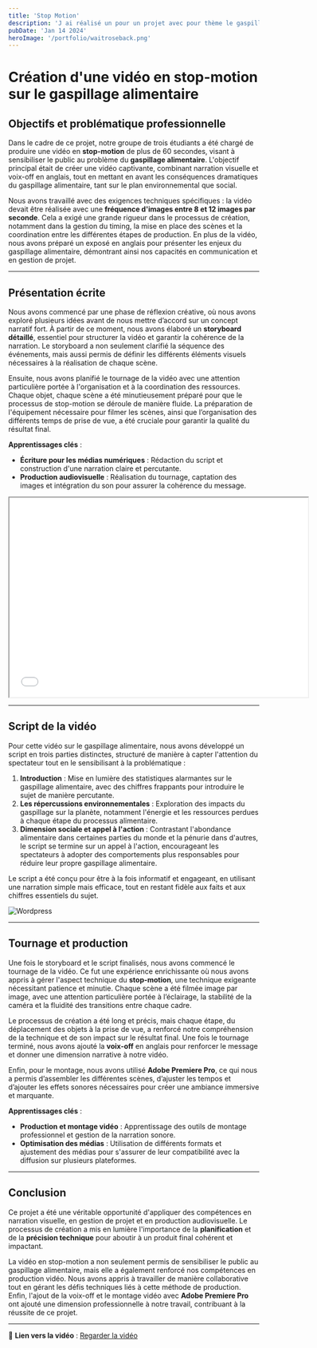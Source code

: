 ```yaml
---
title: 'Stop Motion'
description: 'J ai réalisé un pour un projet avec pour thème le gaspillage alimentaire avec le pour thème l entreprise Waitrose'
pubDate: 'Jan 14 2024'
heroImage: '/portfolio/waitroseback.png'
---
```


# Création d'une vidéo en stop-motion sur le gaspillage alimentaire

## Objectifs et problématique professionnelle

Dans le cadre de ce projet, notre groupe de trois étudiants a été chargé de produire une vidéo en **stop-motion** de plus de 60 secondes, visant à sensibiliser le public au problème du **gaspillage alimentaire**. L'objectif principal était de créer une vidéo captivante, combinant narration visuelle et voix-off en anglais, tout en mettant en avant les conséquences dramatiques du gaspillage alimentaire, tant sur le plan environnemental que social.

Nous avons travaillé avec des exigences techniques spécifiques : la vidéo devait être réalisée avec une **fréquence d'images entre 8 et 12 images par seconde**. Cela a exigé une grande rigueur dans le processus de création, notamment dans la gestion du timing, la mise en place des scènes et la coordination entre les différentes étapes de production. En plus de la vidéo, nous avons préparé un exposé en anglais pour présenter les enjeux du gaspillage alimentaire, démontrant ainsi nos capacités en communication et en gestion de projet.

---

## Présentation écrite

Nous avons commencé par une phase de réflexion créative, où nous avons exploré plusieurs idées avant de nous mettre d’accord sur un concept narratif fort. À partir de ce moment, nous avons élaboré un **storyboard détaillé**, essentiel pour structurer la vidéo et garantir la cohérence de la narration. Le storyboard a non seulement clarifié la séquence des événements, mais aussi permis de définir les différents éléments visuels nécessaires à la réalisation de chaque scène.

Ensuite, nous avons planifié le tournage de la vidéo avec une attention particulière portée à l'organisation et à la coordination des ressources. Chaque objet, chaque scène a été minutieusement préparé pour que le processus de stop-motion se déroule de manière fluide. La préparation de l'équipement nécessaire pour filmer les scènes, ainsi que l’organisation des différents temps de prise de vue, a été cruciale pour garantir la qualité du résultat final.

**Apprentissages clés** :
- **Écriture pour les médias numériques** : Rédaction du script et construction d'une narration claire et percutante.
- **Production audiovisuelle** : Réalisation du tournage, captation des images et intégration du son pour assurer la cohérence du message.

<iframe src="\SAE 104 “FOOD WASTING”.pdf" width="600" height="400"></iframe>


---

## Script de la vidéo

Pour cette vidéo sur le gaspillage alimentaire, nous avons développé un script en trois parties distinctes, structuré de manière à capter l'attention du spectateur tout en le sensibilisant à la problématique :

1. **Introduction** : Mise en lumière des statistiques alarmantes sur le gaspillage alimentaire, avec des chiffres frappants pour introduire le sujet de manière percutante.
2. **Les répercussions environnementales** : Exploration des impacts du gaspillage sur la planète, notamment l'énergie et les ressources perdues à chaque étape du processus alimentaire.
3. **Dimension sociale et appel à l'action** : Contrastant l'abondance alimentaire dans certaines parties du monde et la pénurie dans d'autres, le script se termine sur un appel à l'action, encourageant les spectateurs à adopter des comportements plus responsables pour réduire leur propre gaspillage alimentaire.

Le script a été conçu pour être à la fois informatif et engageant, en utilisant une narration simple mais efficace, tout en restant fidèle aux faits et aux chiffres essentiels du sujet.

![Wordpress](/portfolio/waitrose1.png)


---

## Tournage et production

Une fois le storyboard et le script finalisés, nous avons commencé le tournage de la vidéo. Ce fut une expérience enrichissante où nous avons appris à gérer l'aspect technique du **stop-motion**, une technique exigeante nécessitant patience et minutie. Chaque scène a été filmée image par image, avec une attention particulière portée à l’éclairage, la stabilité de la caméra et la fluidité des transitions entre chaque cadre.

Le processus de création a été long et précis, mais chaque étape, du déplacement des objets à la prise de vue, a renforcé notre compréhension de la technique et de son impact sur le résultat final. Une fois le tournage terminé, nous avons ajouté la **voix-off** en anglais pour renforcer le message et donner une dimension narrative à notre vidéo.

Enfin, pour le montage, nous avons utilisé **Adobe Premiere Pro**, ce qui nous a permis d’assembler les différentes scènes, d’ajuster les tempos et d’ajouter les effets sonores nécessaires pour créer une ambiance immersive et marquante.

**Apprentissages clés** :
- **Production et montage vidéo** : Apprentissage des outils de montage professionnel et gestion de la narration sonore.
- **Optimisation des médias** : Utilisation de différents formats et ajustement des médias pour s'assurer de leur compatibilité avec la diffusion sur plusieurs plateformes.

---

## Conclusion

Ce projet a été une véritable opportunité d'appliquer des compétences en narration visuelle, en gestion de projet et en production audiovisuelle. Le processus de création a mis en lumière l'importance de la **planification** et de la **précision technique** pour aboutir à un produit final cohérent et impactant.

La vidéo en stop-motion a non seulement permis de sensibiliser le public au gaspillage alimentaire, mais elle a également renforcé nos compétences en production vidéo. Nous avons appris à travailler de manière collaborative tout en gérant les défis techniques liés à cette méthode de production. Enfin, l'ajout de la voix-off et le montage vidéo avec **Adobe Premiere Pro** ont ajouté une dimension professionnelle à notre travail, contribuant à la réussite de ce projet.

---

🔗 **Lien vers la vidéo** : [Regarder la vidéo](https://youtu.be/1Z_b47_IEtE)
